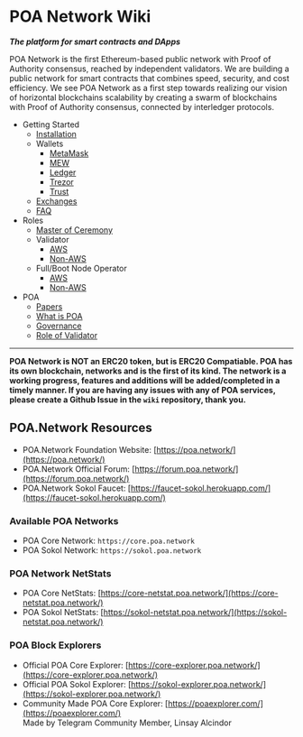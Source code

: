 # POA Network Wiki
__*The platform for smart contracts and DApps*__

POA Network is the first Ethereum-based public network with Proof of Authority consensus, reached by independent validators. We are building a public network for smart contracts that combines speed, security, and cost efficiency. We see POA Network as a first step towards realizing our vision of horizontal blockchains scalability by creating a swarm of blockchains with Proof of Authority consensus, connected by interledger protocols. 

* Getting Started
    * [Installation](https://github.com/poanetwork/wiki/wiki/POA-Installation)
    * Wallets
        * [MetaMask](POA-Network-on-MetaMask)
        * [MEW](https://github.com/poanetwork/wiki/wiki/POA-Network-on-MEW)
        * [Ledger](https://github.com/poanetwork/wiki/wiki/POA-Network-on-Ledger)
        * [Trezor](https://github.com/poanetwork/wiki/wiki/POA-Network-on-Trezor)
        * [Trust](https://github.com/poanetwork/wiki/wiki/POA-Network-on-Trust-Wallet)
    * [Exchanges](https://github.com/poanetwork/wiki/wiki/POA-on-Exchanges)
    * [FAQ](https://github.com/poanetwork/wiki/wiki/Frequently-Asked-Questions)
* Roles
    * [Master of Ceremony](https://github.com/poanetwork/wiki/wiki/Master-of-Ceremony-Setup)
    * Validator
        * [AWS](https://github.com/poanetwork/wiki/wiki/Validator-Node-on-AWS)
        * [Non-AWS](https://github.com/poanetwork/wiki/wiki/Validator-Node-Non-AWS)
    * Full/Boot Node Operator
        * [AWS](https://github.com/poanetwork/wiki/wiki/Bootnode-Setup-AWS)
        * [Non-AWS](https://github.com/poanetwork/wiki/wiki/Bootnode-Setup-Non-AWS)
* POA
    * [Papers](https://github.com/poanetwork/wiki/wiki/POA-Network-Papers)
    * [What is POA](https://github.com/poanetwork/wiki/wiki/What-is-POA)
    * [Governance](https://github.com/poanetwork/wiki/wiki/Governance-Process)
    * [Role of Validator](https://github.com/poanetwork/wiki/wiki/Role-of-Validator)

---

__POA Network is NOT an ERC20 token, but is ERC20 Compatiable. POA has its own blockchain, networks and is the first of its kind. The network is a working progress, features and additions will be added/completed in a timely manner. If you are having any issues with any of POA services, please create a Github Issue in the `wiki` repository, thank you.__

## POA.Network Resources
- POA.Network Foundation Website: [https://poa.network/](https://poa.network/)
- POA.Network Official Forum: [https://forum.poa.network/](https://forum.poa.network/)
- POA.Network Sokol Faucet: [https://faucet-sokol.herokuapp.com/](https://faucet-sokol.herokuapp.com/)

### Available POA Networks
- POA Core Network: `https://core.poa.network`
- POA Sokol Network: `https://sokol.poa.network`

### POA Network NetStats
- POA Core NetStats: [https://core-netstat.poa.network/](https://core-netstat.poa.network/)
- POA Sokol NetStats: [https://sokol-netstat.poa.network/](https://sokol-netstat.poa.network/)

### POA Block Explorers
- Official POA Core Explorer: [https://core-explorer.poa.network/](https://core-explorer.poa.network/)
- Official POA Sokol Explorer: [https://sokol-explorer.poa.network/](https://sokol-explorer.poa.network/)
- Community Made POA Core Explorer: [https://poaexplorer.com/](https://poaexplorer.com/)    
    Made by Telegram Community Member, Linsay Alcindor 

